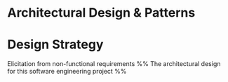 # Architectural Design & Patterns

# Design Strategy
Elicitation from non-functional requirements
%% The architectural design for this software engineering project  %%